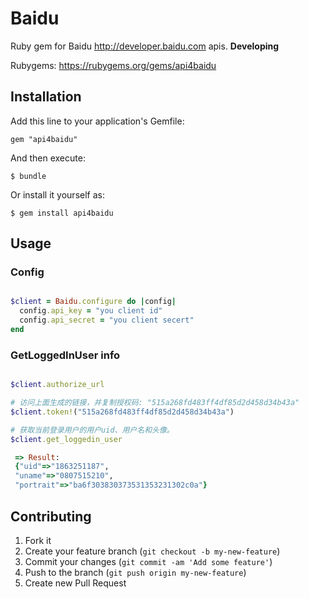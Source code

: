# Baidu

 Ruby gem for Baidu <http://developer.baidu.com> apis.
  **Developing**

 Rubygems: https://rubygems.org/gems/api4baidu

## Installation

Add this line to your application's Gemfile:

    gem "api4baidu"

And then execute:

    $ bundle

Or install it yourself as:

    $ gem install api4baidu

## Usage

### Config

```ruby

$client = Baidu.configure do |config|
  config.api_key = "you client id"
  config.api_secret = "you client secert"
end

```

### GetLoggedInUser info

```ruby

$client.authorize_url

# 访问上面生成的链接，并复制授权码: "515a268fd483ff4df85d2d458d34b43a"
$client.token!("515a268fd483ff4df85d2d458d34b43a")

# 获取当前登录用户的用户uid、用户名和头像。
$client.get_loggedin_user

 => Result:
 {"uid"=>"1863251187",
 "uname"=>"0807515210",
 "portrait"=>"ba6f303830373531353231302c0a"}

```

## Contributing

1. Fork it
2. Create your feature branch (`git checkout -b my-new-feature`)
3. Commit your changes (`git commit -am 'Add some feature'`)
4. Push to the branch (`git push origin my-new-feature`)
5. Create new Pull Request
